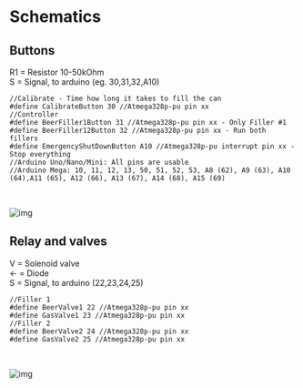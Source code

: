 # Schematics

## Buttons 
R1 = Resistor 10-50kOhm </br>
S = Signal, to arduino (eg. 30,31,32,A10)</br>

    //Calibrate - Time how long it takes to fill the can
    #define CalibrateButton 30 //Atmega328p-pu pin xx
    //Controller
    #define BeerFiller1Button 31 //Atmega328p-pu pin xx - Only Filler #1
    #define BeerFiller12Button 32 //Atmega328p-pu pin xx - Run both fillers
    #define EmergencyShutDownButton A10 //Atmega328p-pu interrupt pin xx - Stop everything
    //Arduino Uno/Nano/Mini: All pins are usable
    //Arduino Mega: 10, 11, 12, 13, 50, 51, 52, 53, A8 (62), A9 (63), A10 (64),A11 (65), A12 (66), A13 (67), A14 (68), A15 (69)

 </br>

![img](https://github.com/tedelm/MultiFiller/blob/main/img/button.png)

## Relay and valves 
V = Solenoid valve</br>
<- = Diode </br>
S = Signal, to arduino (22,23,24,25)</br>

    //Filler 1
    #define BeerValve1 22 //Atmega328p-pu pin xx
    #define GasValve1 23 //Atmega328p-pu pin xx
    //Filler 2
    #define BeerValve2 24 //Atmega328p-pu pin xx
    #define GasValve2 25 //Atmega328p-pu pin xx

</br>

![img](https://github.com/tedelm/MultiFiller/blob/main/img/valveRelay.png)